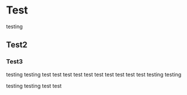 # Test
testing
## Test2

### Test3
<!-- <VBtn color="success">Test</VBtn> -->

testing testing test test test test test test test test test test <LightingCommand command="1, At + Full + Enter, test, {size}" inline='false' showLegend='true' showTip='true'/> testing testing

testing testing <LightingKey keyName="shift"/> test test

<br>
<br>
<br>
<br>
<br>
<br>
<br>
<br>
<br>
<br>
<br>
<br>
<br>
<br>
<br>
<br>
<br>
<br>
<br>
<br>
<br>
<br>
<br>
<br>
<br>
<br>
<br>
<br>
<br>
<br>